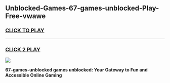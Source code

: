 
## Unblocked-Games-67-games-unblocked-Play-Free-vwawe
<h3>
<a href="https://premium76.site?title=67-games-unblocked&ref=17A">CLICK TO PLAY</a></h3>
<hr>

<h3>
<a href="https://premium76.site?title=67-games-unblocked&ref=17A">CLICK 2 PLAY</a>
  
</h3>

<a href="https://premium76.site?title=67-games-unblocked&ref=17A"><img src="https://clearcache.store/games.png"></a>


**67-games-unblocked games unblocked: Your Gateway to Fun and Accessible Online Gaming**
